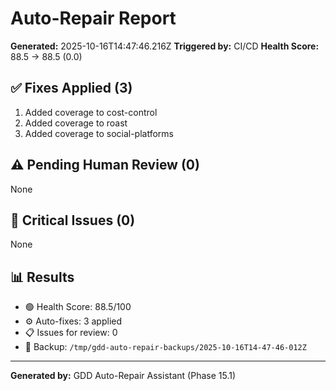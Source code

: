 # Auto-Repair Report

**Generated:** 2025-10-16T14:47:46.216Z
**Triggered by:** CI/CD
**Health Score:** 88.5 → 88.5 (0.0)

## ✅ Fixes Applied (3)

1. Added coverage to cost-control
2. Added coverage to roast
3. Added coverage to social-platforms

## ⚠️ Pending Human Review (0)

None

## 🔴 Critical Issues (0)

None

## 📊 Results

- 🟢 Health Score: 88.5/100
- ⚙️ Auto-fixes: 3 applied
- 📋 Issues for review: 0
- 💾 Backup: `/tmp/gdd-auto-repair-backups/2025-10-16T14-47-46-012Z`

---

**Generated by:** GDD Auto-Repair Assistant (Phase 15.1)
